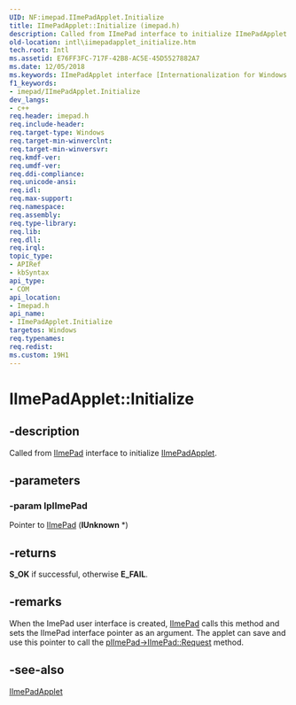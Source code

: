 ```yaml
---
UID: NF:imepad.IImePadApplet.Initialize
title: IImePadApplet::Initialize (imepad.h)
description: Called from IImePad interface to initialize IImePadApplet.
old-location: intl\iimepadapplet_initialize.htm
tech.root: Intl
ms.assetid: E76FF3FC-717F-42B8-AC5E-45D5527882A7
ms.date: 12/05/2018
ms.keywords: IImePadApplet interface [Internationalization for Windows Applications],Initialize method, IImePadApplet.Initialize, IImePadApplet::Initialize, Initialize, Initialize method [Internationalization for Windows Applications], Initialize method [Internationalization for Windows Applications],IImePadApplet interface, imepad/IImePadApplet::Initialize, intl.iimepadapplet_initialize
f1_keywords:
- imepad/IImePadApplet.Initialize
dev_langs:
- c++
req.header: imepad.h
req.include-header: 
req.target-type: Windows
req.target-min-winverclnt: 
req.target-min-winversvr: 
req.kmdf-ver: 
req.umdf-ver: 
req.ddi-compliance: 
req.unicode-ansi: 
req.idl: 
req.max-support: 
req.namespace: 
req.assembly: 
req.type-library: 
req.lib: 
req.dll: 
req.irql: 
topic_type:
- APIRef
- kbSyntax
api_type:
- COM
api_location:
- Imepad.h
api_name:
- IImePadApplet.Initialize
targetos: Windows
req.typenames: 
req.redist: 
ms.custom: 19H1
---
```


# IImePadApplet::Initialize


## -description


Called from <a href="https://docs.microsoft.com/windows/desktop/api/imepad/nn-imepad-iimepad">IImePad</a> interface to initialize <a href="https://docs.microsoft.com/windows/desktop/api/imepad/nn-imepad-iimepadapplet">IImePadApplet</a>.


## -parameters




### -param lpIImePad

Pointer to <a href="https://docs.microsoft.com/windows/desktop/api/imepad/nn-imepad-iimepad">IImePad</a> (<b>IUnknown</b> *)


## -returns



<b>S_OK</b> if successful, otherwise <b>E_FAIL</b>.




## -remarks



When the ImePad user interface is created, <a href="https://docs.microsoft.com/windows/desktop/api/imepad/nn-imepad-iimepad">IImePad</a> calls this method and sets the IImePad interface pointer as an argument. The applet can save and use this pointer to call the <a href="https://docs.microsoft.com/windows/desktop/api/imepad/nf-imepad-iimepad-request">pIImePad->IImePad::Request</a> method.




## -see-also




<a href="https://docs.microsoft.com/windows/desktop/api/imepad/nn-imepad-iimepadapplet">IImePadApplet</a>
 

 

